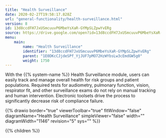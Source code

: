 ```yaml
---
title: "Health Surveillance"
date: 2020-02-27T19:58:17.828Z
url: "general-functionality/health-surveillance.html"
version: 8
id: 13d8ccdFH7JxUSmcuuvP6MbeYsXaR-GYMpSLZpwYvERg
source: https://drive.google.com/open?id=13d8ccdFH7JxUSmcuuvP6MbeYsXaR-GYMpSLZpwYvERg
menu:
    main:
        name: "Health Surveillance"
        identifier: "13d8ccdFH7JxUSmcuuvP6MbeYsXaR-GYMpSLZpwYvERg"
        parent: "1E0DKcCJjdeSPf_YjJUF7pMO72HzWYbsLw3cEmdGW5g0"
        weight: 1750
---
```









With the {{% system-name %}} Health Surveillance module, users can easily track and manage overall health for risk groups and patient populations. Required tests for audiometry, pulmonary function, vision, respirator fit, and other surveillance exams do not rely on manual tracking and human intervention. Electronic toolsets drive the process to significantly decrease risk of compliance failure.

{{% drawio border="true" viewerToolbar="true" fitWindow="false" diagramName="Health Surveillance" simpleViewer="false" width="" diagramWidth="1146" revision="5" sys="" %}}

{{% children %}}

